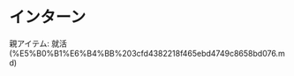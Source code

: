 # インターン

親アイテム: 就活 (%E5%B0%B1%E6%B4%BB%203cfd4382218f465ebd4749c8658bd076.md)

[](https://www.notion.so/277c859180bd4f99bc7dd1707a7e9b16?pvs=21)